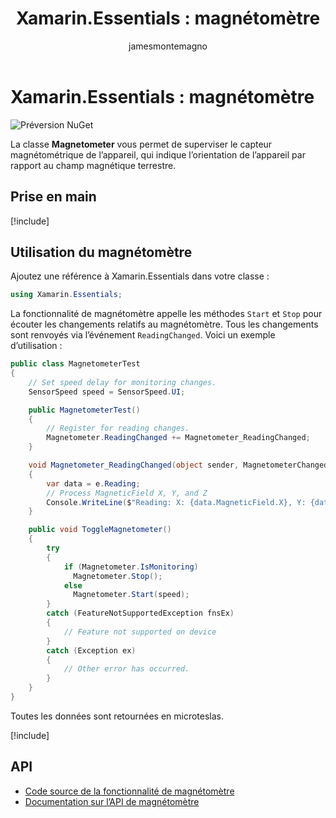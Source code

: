 ﻿---
title: 'Xamarin.Essentials : magnétomètre'
description: La classe Magnetometer de Xamarin.Essentials vous permet de superviser le capteur magnétométrique de l’appareil, qui indique l’orientation de l’appareil par rapport au champ magnétique terrestre.
ms.assetid: 64DD0D41-03E2-40DD-9EC8-101CA0ED852B
author: jamesmontemagno
ms.author: jamont
ms.date: 05/04/2018
ms.openlocfilehash: 2fe610195f881f3d20ecc327c02dd2dfbced35ce
ms.sourcegitcommit: 729035af392dc60edb9d99d3dc13d1ef69d5e46c
ms.translationtype: HT
ms.contentlocale: fr-FR
ms.lasthandoff: 10/31/2018
ms.locfileid: "50675053"
---
# <a name="xamarinessentials-magnetometer"></a>Xamarin.Essentials : magnétomètre

![Préversion NuGet](~/media/shared/pre-release.png)

La classe **Magnetometer** vous permet de superviser le capteur magnétométrique de l’appareil, qui indique l’orientation de l’appareil par rapport au champ magnétique terrestre.

## <a name="get-started"></a>Prise en main

[!include[](~/essentials/includes/get-started.md)]

## <a name="using-magnetometer"></a>Utilisation du magnétomètre

Ajoutez une référence à Xamarin.Essentials dans votre classe :

```csharp
using Xamarin.Essentials;
```

La fonctionnalité de magnétomètre appelle les méthodes `Start` et `Stop` pour écouter les changements relatifs au magnétomètre. Tous les changements sont renvoyés via l’événement `ReadingChanged`. Voici un exemple d’utilisation :

```csharp
public class MagnetometerTest
{
    // Set speed delay for monitoring changes.
    SensorSpeed speed = SensorSpeed.UI;

    public MagnetometerTest()
    {
        // Register for reading changes.
        Magnetometer.ReadingChanged += Magnetometer_ReadingChanged;
    }

    void Magnetometer_ReadingChanged(object sender, MagnetometerChangedEventArgs e)
    {
        var data = e.Reading;
        // Process MagneticField X, Y, and Z
        Console.WriteLine($"Reading: X: {data.MagneticField.X}, Y: {data.MagneticField.Y}, Z: {data.MagneticField.Z}");
    }

    public void ToggleMagnetometer()
    {
        try
        {
            if (Magnetometer.IsMonitoring)
              Magnetometer.Stop();
            else
              Magnetometer.Start(speed);
        }
        catch (FeatureNotSupportedException fnsEx)
        {
            // Feature not supported on device
        }
        catch (Exception ex)
        {
            // Other error has occurred.
        }
    }
}
```

Toutes les données sont retournées en microteslas.

[!include[](~/essentials/includes/sensor-speed.md)]

## <a name="api"></a>API

- [Code source de la fonctionnalité de magnétomètre](https://github.com/xamarin/Essentials/tree/master/Xamarin.Essentials/Magnetometer)
- [Documentation sur l’API de magnétomètre](xref:Xamarin.Essentials.Magnetometer)

